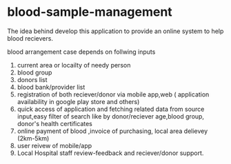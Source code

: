 # blood-sample-management
The idea behind develop this application to provide an online system to help blood recievers.

blood arrangement case depends on follwing inputs 
1) current area or locailty of needy person
2) blood group
3) donors list
4) blood bank/provider list
5) registration of both reciever/donor via mobile app,web  ( application availability in google play store and others)
6) quick access of application and fetching related data from source input,easy filter of search like by donor/reciever age,blood group,
donor's health certificates
7) online payment of blood ,invoice of purchasing, local area delievey (2km-5km)
8) user reivew of mobile/app
9) Local Hospital staff review-feedback and reciever/donor support.

